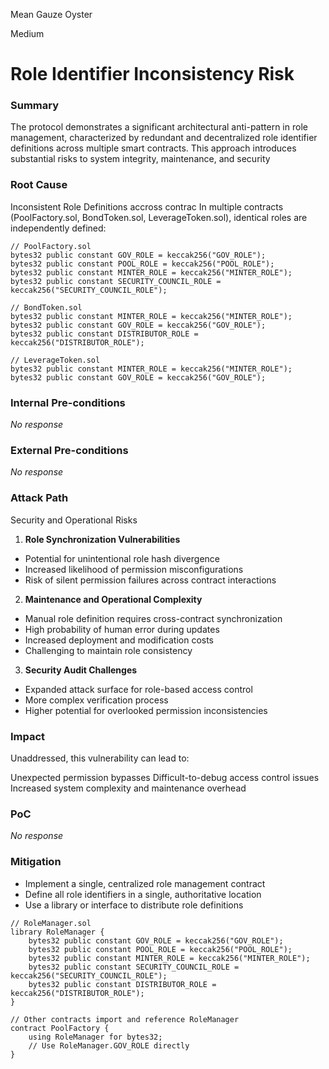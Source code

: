 Mean Gauze Oyster

Medium

# Role Identifier Inconsistency Risk

### Summary

The protocol demonstrates a significant architectural anti-pattern in role management, characterized by redundant and decentralized role identifier definitions across multiple smart contracts. This approach introduces substantial risks to system integrity, maintenance, and security

### Root Cause

Inconsistent Role Definitions accross contrac
In multiple contracts (PoolFactory.sol, BondToken.sol, LeverageToken.sol), identical roles are independently defined:

```Solidity
// PoolFactory.sol
bytes32 public constant GOV_ROLE = keccak256("GOV_ROLE");
bytes32 public constant POOL_ROLE = keccak256("POOL_ROLE");
bytes32 public constant MINTER_ROLE = keccak256("MINTER_ROLE");
bytes32 public constant SECURITY_COUNCIL_ROLE = keccak256("SECURITY_COUNCIL_ROLE");

// BondToken.sol
bytes32 public constant MINTER_ROLE = keccak256("MINTER_ROLE");
bytes32 public constant GOV_ROLE = keccak256("GOV_ROLE");
bytes32 public constant DISTRIBUTOR_ROLE = keccak256("DISTRIBUTOR_ROLE");

// LeverageToken.sol
bytes32 public constant MINTER_ROLE = keccak256("MINTER_ROLE");
bytes32 public constant GOV_ROLE = keccak256("GOV_ROLE");
```


### Internal Pre-conditions

_No response_

### External Pre-conditions

_No response_

### Attack Path

Security and Operational Risks
1. **Role Synchronization Vulnerabilities**

- Potential for unintentional role hash divergence
- Increased likelihood of permission misconfigurations
- Risk of silent permission failures across contract interactions

2. **Maintenance and Operational Complexity**

- Manual role definition requires cross-contract synchronization
- High probability of human error during updates
- Increased deployment and modification costs
- Challenging to maintain role consistency

3. **Security Audit Challenges**

- Expanded attack surface for role-based access control
- More complex verification process
- Higher potential for overlooked permission inconsistencies

### Impact



Unaddressed, this vulnerability can lead to:

Unexpected permission bypasses
Difficult-to-debug access control issues
Increased system complexity and maintenance overhead

### PoC

_No response_

### Mitigation


- Implement a single, centralized role management contract
- Define all role identifiers in a single, authoritative location
- Use a library or interface to distribute role definitions

```Solidity
// RoleManager.sol
library RoleManager {
    bytes32 public constant GOV_ROLE = keccak256("GOV_ROLE");
    bytes32 public constant POOL_ROLE = keccak256("POOL_ROLE");
    bytes32 public constant MINTER_ROLE = keccak256("MINTER_ROLE");
    bytes32 public constant SECURITY_COUNCIL_ROLE = keccak256("SECURITY_COUNCIL_ROLE");
    bytes32 public constant DISTRIBUTOR_ROLE = keccak256("DISTRIBUTOR_ROLE");
}

// Other contracts import and reference RoleManager
contract PoolFactory {
    using RoleManager for bytes32;
    // Use RoleManager.GOV_ROLE directly
}
```

